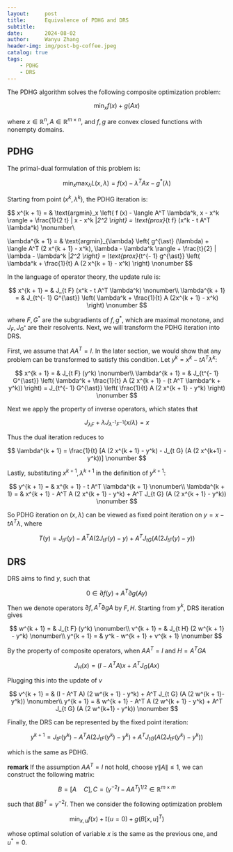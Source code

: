 ```yaml
---
layout:     post
title:      Equivalence of PDHG and DRS
subtitle:   
date:       2024-08-02
author:     Wanyu Zhang
header-img: img/post-bg-coffee.jpeg
catalog: true
tags:
    - PDHG
    - DRS
---
```


The PDHG algorithm solves the following composite optimization problem:

$$
\min_x f (x) + g (A x)
$$

where $x \in \mathbb{R}^n, A \in \mathbb{R}^{m \times n}$, and $f, g$ are convex closed functions with nonempty domains.

## PDHG

The primal-dual formulation of this problem is:

$$
\min_x \max_{\lambda} L (x, \lambda) = f (x) - \lambda^T A x - g^{\ast}
  (\lambda)
$$

Starting from point $(x^k, \lambda^k)$, the PDHG iteration is:

$$
x^{k + 1} = & \text{argmin}_x \left\{ f (x) - \langle A^T \lambda^k, x - x^k
  \rangle + \frac{1}{2 t} \| x - x^k \|_2^2 \right\} = \text{prox}_{t f} (x^k - t A^T \lambda^k) \nonumber\\
  
\lambda^{k + 1} = & \text{argmin}_{\lambda} \left\{ g^{\ast} (\lambda) + \langle A^T (2 x^{k + 1} - x^k), \lambda - \lambda^k \rangle + \frac{t}{2} \| \lambda - \lambda^k \|_2^2 \right\} = \text{prox}_{t^{- 1} g^{\ast}} \left( \lambda^k + \frac{1}{t} A (2 x^{k + 1} - x^k) \right) \nonumber
$$

In the language of operator theory, the update rule is:

$$
  x^{k + 1} = & J_{t F} (x^k - t A^T \lambda^k) \nonumber\\
  \lambda^{k + 1} = & J_{t^{- 1} G^{\ast}} \left( \lambda^k + \frac{1}{t} A (2x^{k + 1} - x^k) \right) \nonumber
$$

where $F, G^{\ast}$ are the subgradients of $f, g^{\ast}$, which are maximal monotone, and $J_F, J_{G^{\ast}}$ are their resolvents. Next, we will transform the PDHG iteration into DRS.

First, we assume that $A A^T = I$. In the later section, we would show that any problem can be transformed to satisfy this condition. Let $y^k = x^k - t
A^T \lambda^k$:

$$
  x^{k + 1} = & J_{t F} (y^k) \nonumber\\
  \lambda^{k + 1} = & J_{t^{- 1} G^{\ast}} \left( \lambda^k + \frac{1}{t} A (2
  x^{k + 1} - (t A^T \lambda^k + y^k)) \right) = J_{t^{- 1} G^{\ast}} \left(
  \frac{1}{t} A (2 x^{k + 1} - y^k) \right) \nonumber
$$

Next we apply the property of inverse operators, which states that

$$
J_{\lambda F} + \lambda J_{\lambda^{- 1} F^{- 1}} (x / \lambda) =  x
  \nonumber
$$

Thus the dual iteration reduces to

$$
\lambda^{k + 1} =  \frac{1}{t} [A (2 x^{k + 1} - y^k) - J_{t G} (A (2 x^{k+1} - y^k))] \nonumber
$$

Lastly, substituting $x^{k + 1}, \lambda^{k + 1}$ in the definition of $y^{k +1}$:

$$
y^{k + 1} = & x^{k + 1} - t A^T \lambda^{k + 1} \nonumber\\
\lambda^{k + 1}  = & x^{k + 1} - A^T A (2 x^{k + 1} - y^k) + A^T J_{t G} (A (2 x^{k + 1} -
  y^k)) \nonumber
$$

So PDHG iteration on $(x, \lambda)$ can be viewed as fixed point iteration on $y = x - t A^T \lambda$, where

$$
T (y) = J_{t F} (y) - A^T A (2 J_{t F} (y) - y) + A^T J_{t G} (A (2 J_{t
  F} (y) - y)) \nonumber
$$

## DRS

DRS aims to find $y$, such that

$$
  0 \in  \partial f (y) + A^T \partial g (A y) \nonumber
$$

Then we denote operators $\partial f, A^T \partial g A$ by $F, H$. Starting from $y^k$, DRS iteration gives

$$
  w^{k + 1} = & J_{t F} (y^k) \nonumber\\
  v^{k + 1} = & J_{t H} (2 w^{k + 1} - y^k) \nonumber\\
  y^{k + 1} = & y^k - w^{k + 1} + v^{k + 1} \nonumber
$$

By the property of composite operators, when $A A^T = I$ and $H = A^T G A$

$$
  J_H (x) =  (I - A^T A) x + A^T J_G (A x) \nonumber
$$

Plugging this into the update of $v$

$$
v^{k + 1} = & (I - A^T A) (2 w^{k + 1} - y^k) + A^T J_{t G} (A (2 w^{k + 1}-y^k)) \nonumber\\
y^{k + 1} = & w^{k + 1} - A^T A (2 w^{k + 1} - y^k) + A^T J_{t G} (A (2 w^{k+1} - y^k)) \nonumber
$$

Finally, the DRS can be represented by the fixed point iteration:

$$
y^{k + 1} =  J_{t F} (y^k) - A^T A (2 J_{t F} (y^k) - y^k) + A^T J_{t G} (A
  (2 J_{t F} (y^k) - y^k)) \nonumber
$$

which is the same as PDHG.

**remark**
  If the assumption $A A^T = I$ not hold, choose $\gamma \| A \| \leq 1$, we can construct the following matrix:
  
$$
B = \left[ A \quad C \right], C = (\gamma^{- 2} I - A A^T)^{1 / 2} \in
     \mathbb{R}^{m \times m}
$$

 such that $B B^T = \gamma^{- 2} I$. Then we consider the following optimization problem
 
$$
    \min_{x, u}  f (x) +\mathbb{I} (u = 0) + g (B [x, u]^T) \nonumber
$$

  whose optimal solution of variable $x$ is the same as the previous one, and $u^{\ast} = 0$.

